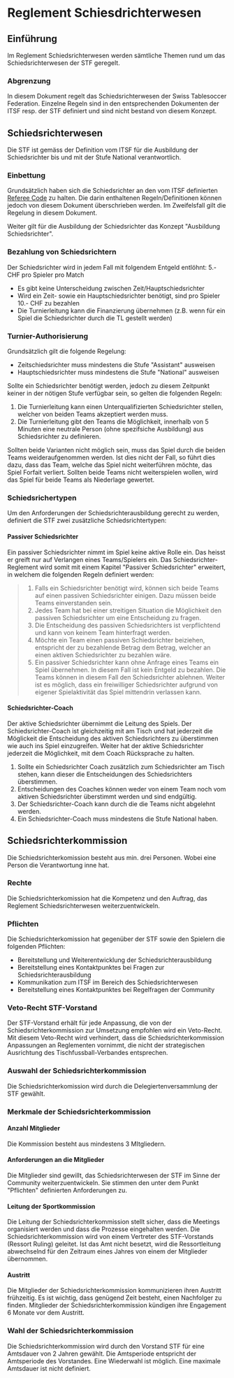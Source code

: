 # Reglement Schiesdrichterwesen

## Einführung
Im Reglement Schiedsrichterwesen werden sämtliche Themen rund um das Schiedsrichterwesen der STF geregelt. 

### Abgrenzung
In diesem Dokument regelt das Schiedsrichterwesen der Swiss Tablesoccer Federation. Einzelne Regeln sind in den entsprechenden Dokumenten der ITSF resp. der STF definiert und sind nicht bestand von diesem Konzept.

## Schiedsrichterwesen
Die STF ist gemäss der Definition vom ITSF für die Ausbildung der Schiedsrichter bis und mit der Stufe National verantwortlich. 

### Einbettung
Grundsätzlich haben sich die Schiedsrichter an den vom ITSF definierten [Referee Code](https://www.tablesoccer.org/itsf/documents/GBR%20-%20ITSF%20REFEREE%20CODE.pdf) zu halten. Die darin enthaltenen Regeln/Definitionen können jedoch von diesem Dokument überschrieben werden. Im Zweifelsfall gilt die Regelung in diesem Dokument.

Weiter gilt für die Ausbildung der Schiedsrichter das Konzept "Ausbildung Schiedsrichter".

### Bezahlung von Schiedsrichtern
Der Schiedsrichter wird in jedem Fall mit folgendem Entgeld entlöhnt: 5.- CHF pro Spieler pro Match

- Es gibt keine Unterscheidung zwischen Zeit/Hauptschiedsrichter
- Wird ein Zeit- sowie ein Hauptschiedsrichter benötigt, sind pro Spieler 10.- CHF zu bezahlen
- Die Turnierleitung kann die Finanzierung übernehmen (z.B. wenn für ein Spiel die Schiedsrichter durch die TL gestellt werden)

### Turnier-Authorisierung
Grundsätzlich gilt die folgende Regelung:

- Zeitschiedsrichter muss mindestens die Stufe "Assistant" ausweisen
- Hauptschiedsrichter muss mindestens die Stufe "National" ausweisen

Sollte ein Schiedsrichter benötigt werden, jedoch zu diesem Zeitpunkt keiner in der nötigen Stufe verfügbar sein, so gelten die folgenden Regeln:

1. Die Turnierleitung kann einen Unterqualifizierten Schiedsrichter stellen, welcher von beiden Teams akzeptiert werden muss.
2. Die Turnierleitung gibt den Teams die Möglichkeit, innerhalb von 5 Minuten eine neutrale Person (ohne spezifsiche Ausbildung) aus Schiedsrichter zu definieren.

Sollten beide Varianten nicht möglich sein, muss das Spiel durch die beiden Teams weideraufgenommen werden. Ist dies nicht der Fall, so führt dies dazu, dass das Team, welche das Spiel nicht weiterführen möchte, das Spiel Forfait verliert. Sollten beide Teams nicht weiterspielen wollen, wird das Spiel für beide Teams als Niederlage gewertet.

### Schiedsrichertypen
Um den Anforderungen der Schiedsrichterausbildung gerecht zu werden, definiert die STF zwei zusätzliche Schiedsrichtertypen:

#### Passiver Schiedsrichter
Ein passiver Schiedsrichter nimmt im Spiel keine aktive Rolle ein. Das heisst er greift nur auf Verlangen eines Teams/Spielers ein. Das Schiedsrichter-Reglement wird somit mit einem Kapitel "Passiver Schiedsrichter" erweitert, in welchem die folgenden Regeln definiert werden:

> 1. Falls ein Schiedsrichter benötigt wird, können sich beide Teams auf einen passiven Schiedsrichter einigen. Dazu müssen beide Teams einverstanden sein.
> 2. Jedes Team hat bei einer streitigen Situation die Möglichkeit den passiven Schiedsrichter um eine Entscheidung zu fragen.
> 3. Die Entscheidung des passiven Schiedsrichters ist verpflichtend und kann von keinem Team hinterfragt werden.
> 4. Möchte ein Team einen passiven Schiedsrichter beiziehen, entspricht der zu bezahlende Betrag dem Betrag, welcher an einen aktiven Schiedsrichter zu bezahlen wäre.
> 5. Ein passiver Schiedsrichter kann ohne Anfrage eines Teams ein Spiel übernehmen. In diesem Fall ist kein Entgeld zu bezahlen. Die Teams können in diesem Fall den Schiedsrichter ablehnen. Weiter ist es möglich, dass ein freiwilliger Schiedsrichter aufgrund von eigener Spielaktivität das Spiel mittendrin verlassen kann.


#### Schiedsrichter-Coach
Der aktive Schiedsrichter übernimmt die Leitung des Spiels. Der Schiedsrichter-Coach ist gleichzeitig mit am Tisch und hat jederzeit die Möglickeit die Entscheidung des aktiven Schiedsrichters zu überstimmen wie auch ins Spiel einzugreifen. Weiter hat der aktive Schiedsrichter jederzeit die Möglichkeit, mit dem Coach Rücksprache zu halten.

1. Sollte ein Schiedsrichter Coach zusätzlich zum Schiedsrichter am Tisch stehen, kann dieser die Entscheidungen des Schiedsrichters überstimmen.
2. Entscheidungen des Coaches können weder von einem Team noch vom aktiven Schiedsrichter überstimmt werden und sind endgültig.
3. Der Schiedsrichter-Coach kann durch die die Teams nicht abgelehnt werden. 
4. Ein Schiedsrichter-Coach muss mindestens die Stufe National haben.

## Schiedsrichterkommission
Die Schiedsrichterkomission besteht aus min. drei Personen. Wobei eine Person die Verantwortung inne hat. 

### Rechte
Die Schiedsrichterkomission hat die Kompetenz und den Auftrag, das Reglement Schiedsrichterwesen weiterzuentwickeln. 

### Pflichten
Die Schiedsrichterkomission hat gegenüber der STF sowie den Spielern die folgenden Pflichten:

- Bereitstellung und Weiterentwicklung der Schiedsrichterausbildung
- Bereitstellung eines Kontaktpunktes bei Fragen zur Schiedsrichterausbildung
- Kommunikation zum ITSF im Bereich des Schiedsrichterwesen
- Bereitstellung eines Kontaktpunktes bei Regelfragen der Community

### Veto-Recht STF-Vorstand
Der STF-Vorstand erhält für jede Anpassung, die von der Schiedsrichterkommission zur Umsetzung empfohlen wird ein Veto-Recht. Mit diesem Veto-Recht wird verhindert, dass die Schiedsrichterkommission Anpassungen an Reglementen vornimmt, die nicht der strategischen Ausrichtung des Tischfussball-Verbandes entsprechen. 

### Auswahl der Schiedsrichterkommission
Die Schiedsrichterkomission wird durch die Delegiertenversammlung der STF gewählt. 

### Merkmale der Schiedsrichterkommission

#### Anzahl Mitglieder
Die Kommission besteht aus mindestens 3 MItgliedern.

#### Anforderungen an die Mitglieder
Die Mitglieder sind gewillt, das Schiedsrichterwesen der STF im Sinne der Community weiterzuentwickeln. Sie stimmen den unter dem Punkt "Pflichten" definierten Anforderungen zu.

#### Leitung der Sportkommission
Die Leitung der Schiedsrichterkommission stellt sicher, dass die Meetings organisiert werden und dass die Prozesse eingehalten werden. Die Schiedsrichterkommission wird von einem Vertreter des STF-Vorstands (Ressort Ruling) geleitet. Ist das Amt nicht besetzt, wird die Ressortleitung abwechselnd für den Zeitraum eines Jahres von einem der Mitglieder übernommen.

#### Austritt
Die Mitglieder der Schiedsrichterkommission kommunizieren ihren Austritt frühzeitig. Es ist wichtig, dass genügend Zeit besteht, einen Nachfolger zu finden. Mitglieder der Schiedsrichterkommission kündigen ihre Engagement 6 Monate vor dem Austritt. 

### Wahl der Schiedsrichterkommission
Die Schiedsrichterkommission wird durch den Vorstand STF für eine Amtsdauer von 2 Jahren gewählt. Die Amtsperiode entspricht der Amtsperiode des Vorstandes. Eine Wiederwahl ist möglich. Eine maximale Amtsdauer ist nicht definiert. 
